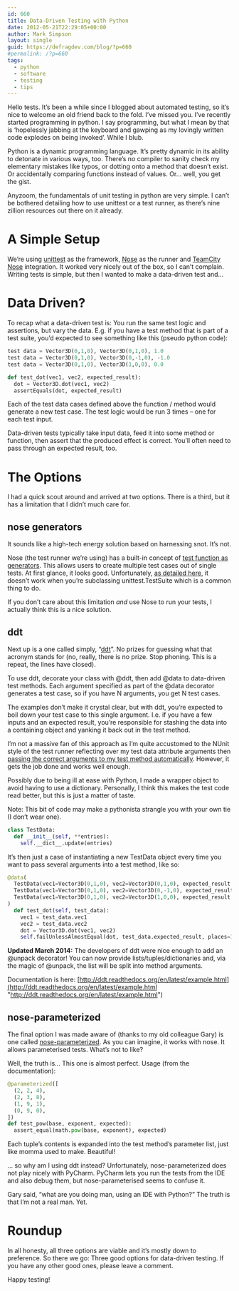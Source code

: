 ```yaml
---
id: 660
title: Data-Driven Testing with Python
date: 2012-05-21T22:29:05+00:00
author: Mark Simpson
layout: single
guid: https://defragdev.com/blog/?p=660
#permalink: /?p=660
tags:
  - python
  - software
  - testing
  - tips
---
```

Hello tests. It’s been a while since I blogged about automated testing, so it’s nice to welcome an old friend back to the fold. I’ve missed you. I’ve recently started programming in python. I say programming, but what I mean by that is ‘hopelessly jabbing at the keyboard and gawping as my lovingly written code explodes on being invoked’. While I blub.

Python is a dynamic programming language. It’s pretty dynamic in its ability to detonate in various ways, too. There’s no compiler to sanity check my elementary mistakes like typos, or dotting onto a method that doesn’t exist. Or accidentally comparing functions instead of values. Or... well, you get the gist.

Anyzoom, the fundamentals of unit testing in python are very simple. I can’t be bothered detailing how to use unittest or a test runner, as there’s nine zillion resources out there on it already. 

# A Simple Setup
We’re using [unittest](http://docs.python.org/library/unittest.html) as the framework, [Nose](http://readthedocs.org/docs/nose/en/latest/) as the runner and [TeamCity Nose](http://pypi.python.org/pypi/teamcity-nose) integration. It worked very nicely out of the box, so I can’t complain. Writing tests is simple, but then I wanted to make a data-driven test and...

# Data Driven?
To recap what a data-driven test is: You run the same test logic and assertions, but vary the data. E.g. if you have a test method that is part of a test suite, you’d expected to see something like this (pseudo python code):

```python
test data = Vector3D(0,1,0), Vector3D(0,1,0), 1.0
test data = Vector3D(0,1,0), Vector3D(0,-1,0), -1.0
test data = Vector3D(0,1,0), Vector3D(1,0,0), 0.0

def test_dot(vec1, vec2, expected_result):
  dot = Vector3D.dot(vec1, vec2)
  assertEquals(dot, expected_result)
```

Each of the test data cases defined above the function / method would generate a new test case. The test logic would be run 3 times – one for each test input.

Data-driven tests typically take input data, feed it into some method or function, then assert that the produced effect is correct. You’ll often need to pass through an expected result, too.

# The Options

I had a quick scout around and arrived at two options. There is a third, but it has a limitation that I didn’t much care for.

## nose generators

It sounds like a high-tech energy solution based on harnessing snot. It’s not. 

Nose (the test runner we’re using) has a built-in concept of [test function as generators](http://readthedocs.org/docs/nose/en/latest/writing_tests.html#test-generators). This allows users to create multiple test cases out of single tests. At first glance, it looks good. Unfortunately, [as detailed here](http://technomilk.wordpress.com/2012/02/12/multiplying-python-unit-test-cases-with-different-sets-of-data/), it doesn’t work when you’re subclassing unittest.TestSuite which is a common thing to do. 

If you don’t care about this limitation _and_ use Nose to run your tests, I actually think this is a nice solution.

## ddt

Next up is a one called simply, “[ddt](http://technomilk.wordpress.com/2012/02/12/multiplying-python-unit-test-cases-with-different-sets-of-data/)”. No prizes for guessing what that acronym stands for (no, really, there is no prize. Stop phoning. This is a repeat, the lines have closed).

To use ddt, decorate your class with @ddt, then add @data to data-driven test methods. Each argument specified as part of the @data decorator generates a test case, so if you have N arguments, you get N test cases.

The examples don’t make it crystal clear, but with ddt, you’re expected to boil down your test case to this single argument. I.e. if you have a few inputs and an expected result, you’re responsible for stashing the data into a containing object and yanking it back out in the test method.

I’m not a massive fan of this approach as I’m quite accustomed to the NUnit style of the test runner reflecting over my test data attribute arguments then [passing the correct arguments to my test method automatically](http://www.nunit.org/index.php?p=testCase&r=2.5). However, it gets the job done and works well enough. 

Possibly due to being ill at ease with Python, I made a wrapper object to avoid having to use a dictionary. Personally, I think this makes the test code read better, but this is just a matter of taste.

Note: This bit of code may make a pythonista strangle you with your own tie (I don’t wear one).

```python
class TestData:
  def __init__(self, **entries):
    self.__dict__.update(entries)
```

It’s then just a case of instantiating a new TestData object every time you want to pass several arguments into a test method, like so:

```python
@data(
  TestData(vec1=Vector3D(0,1,0), vec2=Vector3D(0,1,0), expected_result = 1.0),
  TestData(vec1=Vector3D(0,1,0), vec2=Vector3D(0,-1,0), expected_result = -1.0),
  TestData(vec1=Vector3D(0,1,0), vec2=Vector3D(1,0,0), expected_result = 0.0)
)
  def test_dot(self, test_data):
    vec1 = test_data.vec1
    vec2 = test_data.vec2
    dot = Vector3D.dot(vec1, vec2)
    self.failUnlessAlmostEqual(dot, test_data.expected_result, places=1)
```

**Updated March 2014:** The developers of ddt were nice enough to add an @unpack decorator! You can now provide lists/tuples/dictionaries and, via the magic of @unpack, the list will be split into method arguments.

Documentation is here: [http://ddt.readthedocs.org/en/latest/example.html](http://ddt.readthedocs.org/en/latest/example.html "http://ddt.readthedocs.org/en/latest/example.html")

## nose-parameterized

The final option I was made aware of (thanks to my old colleague Gary) is one called [nose-parameterized](https://github.com/wolever/nose-parameterized). As you can imagine, it works with nose. It allows parameterised tests. What’s not to like?

Well, the truth is... This one is almost perfect. Usage (from the documentation):

```python
@parameterized([
  (2, 2, 4),
  (2, 3, 8),
  (1, 9, 1),
  (0, 9, 0),
])
def test_pow(base, exponent, expected):
  assert_equal(math.pow(base, exponent), expected)
```
Each tuple’s contents is expanded into the test method’s parameter list, just like momma used to make. Beautiful!

... so why am I using ddt instead? Unfortunately, nose-parameterized does not play nicely with PyCharm. PyCharm lets you run the tests from the IDE and also debug them, but nose-parameterised seems to confuse it.

Gary said, “what are you doing man, using an IDE with Python?” The truth is that I’m not a real man. Yet.

# Roundup

In all honesty, all three options are viable and it’s mostly down to preference. So there we go: Three good options for data-driven testing. If you have any other good ones, please leave a comment.

Happy testing!